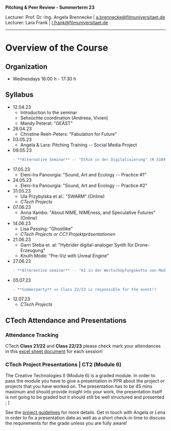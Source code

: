 <!-- ---  
title: Pitching Peer Review
author: Angela Brennecke
affiliation: Film University Babelsberg KONRAD WOLF
date: Summer term 23
---   -->
**Pitching & Peer Review - Summerterm 23**

Lecturer: Prof. Dr.-Ing. Angela Brennecke | a.brennecke@filmuniversitaet.de   
Lecturer: Lara Frank | l.frank@filmuniversitaet.de

---

# Overview of the Course

## Organization 

- Wednesdays 16:00 h - 17:30 h

## Syllabus

- 12.04.23
  - Introduction to the seminar
  - Sehsüchte coordination (Andreea, Vivien)
  - Mandy Peterat: "GEÄST"
- 26.04.23
  - Christine Reeh-Peters: "Fabulation for Future"
- 03.05.23
  - Angela & Lara: Pitching Training -- Social Media Project
- 09.05.23
  ```diff
  - **Alternative Seminar** -- "Ethik in der Digitalisierung" (R 5104, Tuesday 23/05/09, 14:15-15:45)
  ```
- 17.05.23
  - Eleni-Ira Panourgia: "Sound, Art and Ecology -- Practice #1"
- 24.05.23 
  - Eleni-Ira Panourgia: "Sound, Art and Ecology -- Practice #2"
- 31.05.23 
  - Ula Przybylska et al.: "SWARM" (Online)
  - *CTech Projects*
- 07.06.23 
  - Anna Xambo: "About NIME, NIMEness, and Speculative Futures" (Online)
- 14.06.23 
  - Lisa Passing: "Ghostlike"
  - *CTech Projects or CC1 Projektpräsentationen*
- 21.06.23 
  - Garri Steba et. al: "Hybrider digital-analoger Synth für Drone-Erzeugung"
  - Knuth Möde: "Pre-Viz with Unreal Engine"
- 27.06.23 
  ```diff
  - **Alterantive seminar** -- "KI in der Wertschöpfungskette von Medienunternehmen und deren Implikationen auf das Gechäftsmodell" (R 5104, Tuesday 23/06/27, 14:15-15:45)
  ```
- 05.07.23 
  ```diff
  - **Summerparty** => Class 22/23 is responsible for the event!!
  ```
- 12.07.23
  - *CTech Projects*


## CTech Attendance and Presentations

### Attendance Tracking
CTech **Class 21/22** and **Class 22/23** please check mark your attendances in this [excel sheet document](https://owncloud.gwdg.de/index.php/apps/onlyoffice/2323643635?filePath=%2FCTechMA%2Fctech_semester_planning%2Fss23%2Fctech_ss23_pr_attendance%2Fctech_ss23_pr_attendance.xlsx) for each session!


### CTech Project Presentations | CT2 (Module 6)

The Creative Technologies II (Module 6) is a graded module. In order to pass the module you have to give a presentation in PPR about the project or projects that you have worked on. The presentation has to be 45 mins maximum and should provide insight into your work, the presentation itself is not going to be graded but it should still be well structured and presented ; )

See the [project guidelines](https://github.com/ctechfilmuniversity/ctech_org/blob/main/teaching/ctech_project_guideline.pdf) for more details. Get in touch with Angela or Lena in order to fix a presentation date as well as a short check-in time to discuss the requirements for the grade unless you are fully aware!
